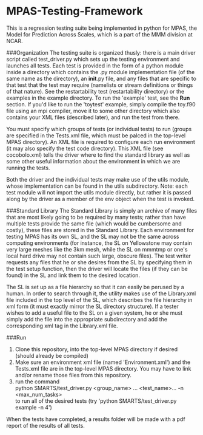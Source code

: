 # MPAS-Testing-Framework
This is a regression testing suite being implemented in python for MPAS, the Model for Prediction Across Scales, which is a part of the MMM division at NCAR.


###Organization
The testing suite is organized thusly: there is a main driver script called test_driver.py which sets up the testing environment and launches all tests. Each test is provided in the form of a python module inside a directory which contains the .py module implementation file (of the same name as the directory), an __init__.py file, and any files that are specific to that test that the test may require (namelists or stream definitions or things of that nature). See the restartability test (restartability directory) or the examples in the example directory. To run the 'example' test, see the <b>Run</b> section. If you'd like to run the 'toytest' example, simply compile the toy.f90 file using an mpi compiler, move it to some other directory which also contains your XML files (described later), and run the test from there.

You must specify which groups of tests (or individual tests) to run (groups are specified in the Tests.xml file, which must be palced in the top-level MPAS directory). An XML file is required to configure each run environment (it may also specify the test code directory). This XML file (see cocobolo.xml) tells the driver where to find the standard library as well as some other useful information about the environment in which we are running the tests. 

Both the driver and the individual tests may make use of the utils module, whose implementation can be found in the utils subdirectory. Note: each test module will not import the utils module directly, but rather it is passed along by the driver as a member of the env object when the test is invoked.

###Standard Library
The Standard Library is simply an archive of many files that are most likely going to be required by many tests; rather than have multiple tests provide the same file (which would be cumbersome and costly), these files are stored in the Standard Library. Each environment for testing MPAS has its own SL, and the SL may not be the same across computing environments (for instance, the SL on Yellowstone may contain very large meshes like the 3km mesh, while the SL on mmmtmp or one's local hard drive may not contain such large, obscure files). The test writer requests any files that he or she desires from the SL by specifying them in the test setup function, then the driver will locate the files (if they can be found) in the SL and link them to the desired location. 

The SL is set up as a file hierarchy so that it can easily be perused by a human. In order to search through it, the utility makes use of the Library.xml file included in the top level of the SL, which describes the file hierarchy in xml form (it must exactly mirror the SL directory structure). If a tester wishes to add a useful file to the SL on a given system, he or she must simply add the file into the appropriate subdirectory and add the corresponding xml tag in the Library.xml file. 

###Run

1. Clone this repository, into the top-level MPAS directory if desired (should already be compiled)
2. Make sure an environment xml file (named 'Environment.xml') and the Tests.xml file are in the top-level MPAS directory. You may have to link and/or rename those files from this repository.
3. run the command <br>
python SMARTS/test_driver.py \<group_name\> ... \<test_name\>... -n \<max_num_tasks\> <br>
  to run all of the desired tests (try 'python SMARTS/test_driver.py example -n 4')

When the tests have completed, a results folder will be made with a pdf report of the results of all tests. 
